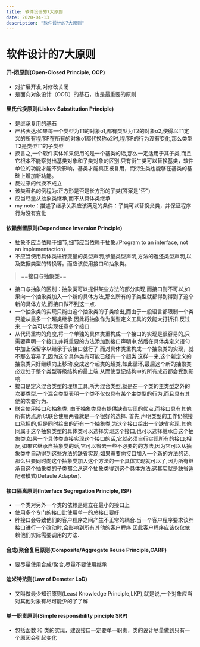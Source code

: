 ```yaml
---
title: 软件设计的7大原则
date: 2020-04-13
description: "软件设计的7大原则"
---
```


# 软件设计的7大原则

#### 开-闭原则(Open-Closed Principle, OCP)
- 对扩展开发,对修改关闭
- 是面向对象设计（OOD）的基石，也是最重要的原则

#### 里氏代换原则(Liskov Substitution Principle)
- 是继承复用的基石
- 严格表达:如果每一个类型为T1的对象o1,都有类型为T2的对象o2,使得以T1定义的所有程序P在所有的对象o1都代换称o2时,程序P的行为没有变化,那么类型T2是类型T1的子类型
- 换言之,一个软件实体如果使用的是一个基类的话,那么一定适用于其子类,而且它根本不能察觉出基类对象和子类对象的区别.只有衍生类可以替换基类，软件单位的功能才能不受影响，基类才能真正被复用，而衍生类也能够在基类的基础上增加新功能。
- 反过来的代换不成立
- 该类著名的例程为:正方形是否是长方形的子类(答案是"否")
- 应当尽量从抽象类继承,而不从具体类继承
- my note：描述了继承关系应该满足的条件：子类可以替换父类，并保证程序行为没有变化

#### 依赖倒置原则(Dependence Inversion Principle)
- 抽象不应当依赖于细节,细节应当依赖于抽象.(Program to an interface, not an implementaction)
- 不应当使用具体类进行变量的类型声明,参量类型声明,方法的返还类型声明,以及数据类型的转换等。而应该使用接口和抽象类。

> **==接口与抽象类==**

- 接口与抽象的区别：抽象类可以提供某些方法的部分实现,而接口则不可以,如果向一个抽象类加入一个新的具体方法,那么所有的子类型就都得到得到了这个新的具体方法,而接口做不到这一点.
- 一个抽象类的实现只能由这个抽象类的子类给出,而由于一般语言都限制一个类只能从最多一个超类继承,因此将抽象作为类型定义工具的效能大打折扣.反过来,一个类可以实现任意多个接口.
- 从代码重构的角度,将一个单独的具体类重构成一个接口的实现是很容易的,只需要声明一个接口,并将重要的方法添加到接口声明中,然后在具体类定义语句中加上保留字以继承于该接口就行了.而对具体类重构成一个抽象类的实现，就不那么容易了,因为这个具体类有可能已经有一个超类.这样一来,这个新定义的抽象类只好继续向上移动,变成这个超类的超类,如此循环,最后这个新的抽象类必定处于整个类型等级结构的最上端,从而使登记结构中的所有成员都会受到影响.
- 接口是定义混合类型的理想工具,所为混合类型,就是在一个类的主类型之外的次要类型.一个混合类型表明一个类不仅仅具有某个主类型的行为,而且具有其他的次要行为.
- 联合使用接口和抽象类:
   由于抽象类具有提供缺省实现的优点,而接口具有其他所有优点,所以联合使用两者就是一个很好的选择.
   首先,声明类型的工作仍然接口承担的,但是同时给出的还有一个抽象类,为这个接口给出一个缺省实现.其他同属于这个抽象类型的具体类可以选择实现这个接口,也可以选择继承自这个抽象类.如果一个具体类直接实现这个接口的话,它就必须自行实现所有的接口;相反,如果它继承自抽象类的话,它可以省去一些不必要的的方法,因为它可以从抽象类中自动得到这些方法的缺省实现;如果需要向接口加入一个新的方法的话,那么只要同时向这个抽象类加入这个方法的一个具体实现就可以了,因为所有继承自这个抽象类的子类都会从这个抽象类得到这个具体方法.这其实就是缺省适配器模式(Defaule Adapter).

#### 接口隔离原则(Interface Segregation Principle, ISP)
- 一个类对另外一个类的依赖是建立在最小的接口上
- 使用多个专门的接口比使用单一的总接口要好
- 胖接口会导致他们的客户程序之间产生不正常的耦合.当一个客户程序要求该胖接口进行一个改动时,会影响到所有其他的客户程序.因此客户程序应该仅仅依赖他们实际需要调用的方法.

#### 合成/聚合复用原则(Composite/Aggregate Reuse Principle,CARP)
- 要尽量使用合成/聚合,尽量不要使用继承

#### 迪米特法则(Law of Demeter LoD)
- 又叫做最少知识原则(Least Knowledge Principle,LKP),就是说,一个对象应当对其他对象有尽可能少的了了解

#### 单一职责原则(Simple responsibility pinciple SRP)
- 包括函数 和 类的实现，建议接口一定要单一职责，类的设计尽量做到只有一个原因会引起变化